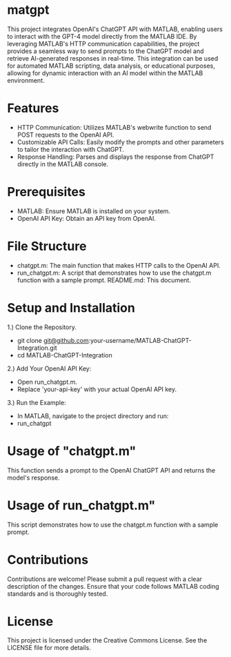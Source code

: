 # matgpt

This project integrates OpenAI's ChatGPT API with MATLAB, enabling users to interact with the GPT-4 model directly from the MATLAB IDE. By leveraging MATLAB's HTTP communication capabilities, the project provides a seamless way to send prompts to the ChatGPT model and retrieve AI-generated responses in real-time. This integration can be used for automated MATLAB scripting, data analysis, or educational purposes, allowing for dynamic interaction with an AI model within the MATLAB environment.

# Features
* HTTP Communication: Utilizes MATLAB's webwrite function to send POST requests to the OpenAI API.
* Customizable API Calls: Easily modify the prompts and other parameters to tailor the interaction with ChatGPT.
* Response Handling: Parses and displays the response from ChatGPT directly in the MATLAB console.

# Prerequisites
* MATLAB: Ensure MATLAB is installed on your system.
* OpenAI API Key: Obtain an API key from OpenAI.

# File Structure
* chatgpt.m: The main function that makes HTTP calls to the OpenAI API.
* run_chatgpt.m: A script that demonstrates how to use the chatgpt.m function with a sample prompt.
README.md: This document.

# Setup and Installation
1.) Clone the Repository.
* git clone git@github.com:your-username/MATLAB-ChatGPT-Integration.git
* cd MATLAB-ChatGPT-Integration

2.) Add Your OpenAI API Key:
* Open run_chatgpt.m.
* Replace 'your-api-key' with your actual OpenAI API key.

3.) Run the Example:
* In MATLAB, navigate to the project directory and run:
* run_chatgpt

# Usage of "chatgpt.m"
This function sends a prompt to the OpenAI ChatGPT API and returns the model's response.

# Usage of run_chatgpt.m"
This script demonstrates how to use the chatgpt.m function with a sample prompt.

# Contributions 
Contributions are welcome! Please submit a pull request with a clear description of the changes. Ensure that your code follows MATLAB coding standards and is thoroughly tested.

# License
This project is licensed under the Creative Commons License. See the LICENSE file for more details.
